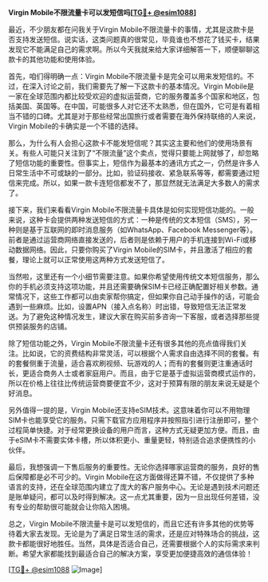 **Virgin Mobile不限流量卡可以发短信吗[[TG💪+ @esim1088](https://t.me/s/esim1088)]**

最近，不少朋友都在问我关于Virgin Mobile不限流量卡的事情，尤其是这款卡是否支持发送短信。说实话，这类问题真的很常见，毕竟谁也不想花了钱买卡，结果发现它不能满足自己的需求啊。所以今天我就来给大家详细解答一下，顺便聊聊这款卡的其他功能和使用体验。

首先，咱们得明确一点：Virgin Mobile不限流量卡是完全可以用来发短信的。不过，在深入讨论之前，我们需要先了解一下这款卡的基本情况。Virgin Mobile是一家在全球范围内都比较受欢迎的虚拟运营商，它的服务覆盖多个国家和地区，包括美国、英国等。在中国，可能很多人对它还不太熟悉，但在国外，它可是有着相当不错的口碑。尤其是对于那些经常出国旅行或者需要在海外保持联络的人来说，Virgin Mobile的卡确实是一个不错的选择。

那么，为什么有人会担心这款卡不能发短信呢？其实这主要和他们的使用场景有关。有些人可能只关注到了“不限流量”这个卖点，觉得只要能上网就够了，却忽略了短信功能的重要性。但事实上，短信作为最基本的通讯方式之一，仍然是许多人日常生活中不可或缺的一部分。比如，验证码接收、紧急联系等等，都需要通过短信来完成。所以，如果一款卡连短信都发不了，那显然就无法满足大多数人的需求了。

接下来，我们来看看Virgin Mobile不限流量卡具体是如何实现短信功能的。一般来说，这种卡会提供两种发送短信的方式：一种是传统的文本短信（SMS），另一种则是基于互联网的即时消息服务（如WhatsApp、Facebook Messenger等）。前者是通过运营商网络直接发送的，后者则是依赖于用户的手机连接到Wi-Fi或移动数据网络。因此，只要你购买了Virgin Mobile的SIM卡，并且激活了相应的套餐，理论上就可以正常使用这两种方式发送短信了。

当然啦，这里还有一个小细节需要注意。如果你希望使用传统文本短信服务，那么你的手机必须支持这项功能，并且还需要确保SIM卡已经正确配置好相关参数。通常情况下，这些工作都可以由卖家帮你搞定，但如果你自己动手操作的话，可能会遇到一些麻烦。比如，设置APN（接入点名称）时出错，导致短信无法正常发送。为了避免这种情况发生，建议大家在购买前多咨询一下客服，或者选择那些提供预装服务的店铺。

除了短信功能之外，Virgin Mobile不限流量卡还有很多其他的亮点值得我们关注。比如说，它的资费结构非常灵活，可以根据个人需求自由选择不同的套餐。有的套餐侧重于流量，适合喜欢刷视频、玩游戏的人；而有的套餐则更注重通话时长，更适合商务人士或者家庭用户。而且，由于它是基于虚拟运营商模式运作的，所以在价格上往往比传统运营商要便宜不少，这对于预算有限的朋友来说无疑是个好消息。

另外值得一提的是，Virgin Mobile还支持eSIM技术。这意味着你可以不用物理SIM卡也能享受它的服务。只需下载官方应用程序并按照指引进行注册即可，整个过程简单快捷。对于经常更换设备的用户而言，这种方式无疑更加方便。而且，由于eSIM卡不需要实体卡槽，所以体积更小、重量更轻，特别适合追求便携性的小伙伴。

最后，我想强调一下售后服务的重要性。无论你选择哪家运营商的服务，良好的售后保障都是必不可少的。Virgin Mobile在这方面做得还算不错，不仅提供了多种语言的支持，还在全球范围内建立了庞大的客户服务中心。无论是遇到技术问题还是账单疑问，都可以及时得到解决。这一点尤其重要，因为一旦出现任何差错，没有专业的帮助很可能就会让你陷入困境。

总之，Virgin Mobile不限流量卡是可以发短信的，而且它还有许多其他的优势等待着大家去发现。无论是为了满足日常生活的需求，还是应对特殊场合的挑战，这款卡都能很好地胜任。当然，具体是否适合自己，还需要根据个人的实际需求来判断。希望大家都能找到最适合自己的解决方案，享受更加便捷高效的通信体验！

[[TG💪+ @esim1088](https://t.me/s/esim1088) ![Image](https://i.postimg.cc/4NQfJmqS/Snipaste-2025-05-13-00-14-12.png)]